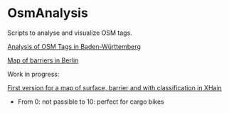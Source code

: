 # OsmAnalysis

Scripts to analyse and visualize OSM tags.

[Analysis of OSM Tags in Baden-Württemberg](https://cargorocket.github.io/OsmAnalysis/docs/OSM_Analysis_BW.html)

[Map of barriers in Berlin](https://cargorocket.github.io/OsmAnalysis/docs/berlin_bollards.html)

Work in progress:

[First version for a map of surface, barrier and with classification in XHain](https://cargorocket.github.io/OsmAnalysis/docs/xhain_index)
  - From 0: not passible to 10: perfect for cargo bikes
  

